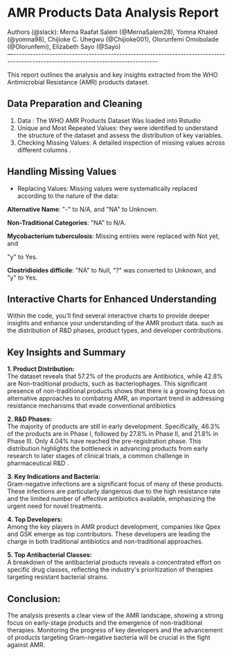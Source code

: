 # AMR Products Data Analysis Report

Authors (@slack): Merna Raafat Salem (@MernaSalem28), Yomna Khaled (@yomna98), Chijioke C. Uhegwu (@Chijioke001), Olorunfemi Omobolade (@Olorunfemi), Elizabeth Sayo (@Sayo)  
—----------------------------------------------------------------------------------------------------------------------------------

This report outlines the analysis and key insights extracted from the WHO Antimicrobial Resistance (AMR) products dataset. 

## **Data Preparation and Cleaning**

1. Data : The WHO AMR Products Dataset Was loaded into Rstudio  
2. Unique and Most Repeated Values: they were identified to understand the structure of the dataset and assess the distribution of key variables.  
3. Checking Missing Values: A detailed inspection of missing values across different columns .

## **Handling Missing Values**

* Replacing Values: Missing values were systematically replaced according to the nature of the data:

**Alternative Name**:  "-"  to  N/A, and "NA" to Unknown.

**Non-Traditional Categories**:  "NA"  to N/A.

**Mycobacterium tuberculosis**:  Missing entries were replaced with Not yet, and 

 "y" to Yes.

**Clostridioides difficile**:  "NA" to Null, "?" was converted to Unknown, and "y" to Yes.

## **Interactive Charts for Enhanced Understanding**

 Within the code, you’ll find several interactive charts to provide deeper insights and enhance your understanding of the AMR product data. such as the distribution of R\&D phases, product types, and developer contributions.

## **Key Insights and Summary**

**1\. Product Distribution:**   
   The dataset reveals that 57.2% of the products are Antibiotics, while 42.8% are Non-traditional  products, such as bacteriophages. This significant presence of non-traditional products shows that there is a growing focus on alternative approaches to combating AMR, an important trend in addressing resistance mechanisms that evade conventional antibiotics

**2\. R\&D Phases:**  
   The majority of products are still in early development. Specifically, 46.3% of the products are in Phase I, followed by 27.8% in Phase II, and 21.8% in Phase III. Only 4.04% have reached the pre-registration phase. This distribution highlights the bottleneck in advancing products from early research to later stages of clinical trials, a common challenge in pharmaceutical R\&D .

**3\. Key Indications and Bacteria:**  
   Gram-negative infections are a significant focus of many of these products. These infections are particularly dangerous due to the high resistance rate and the limited number of effective antibiotics available, emphasizing the urgent need for novel treatments.

**4\. Top Developers:**  
   Among the key players in AMR product development, companies like Qpex and GSK emerge as top contributors. These developers are leading the charge in both traditional antibiotics and non-traditional approaches.

**5\. Top Antibacterial Classes:**  
   A breakdown of the antibacterial products reveals a concentrated effort on specific drug classes, reflecting the industry's prioritization of therapies targeting resistant bacterial strains.

## **Conclusion:**

The analysis presents a clear view of the AMR landscape, showing a strong focus on early-stage products and the emergence of non-traditional therapies. Monitoring the progress of key developers and the advancement of products targeting Gram-negative bacteria will be crucial in the fight against AMR.  
